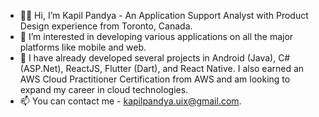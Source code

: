 - 👋🏼 Hi, I’m Kapil Pandya - An Application Support Analyst with Product Design experience from Toronto, Canada.
- 👀 I’m interested in developing various applications on all the major platforms like mobile and web.
- 🌱 I have already developed several projects in Android (Java), C# (ASP.Net), ReactJS, Flutter (Dart), and React Native. I also earned an AWS Cloud Practitioner Certification from AWS and am looking to expand my career in cloud technologies.
- 📫 You can contact me - kapilpandya.uix@gmail.com.
<!---
Kaps10/Kaps10 is a ✨ special ✨ repository because its `README.md` (this file) appears on your GitHub profile.
You can click the Preview link to take a look at your changes.
--->

